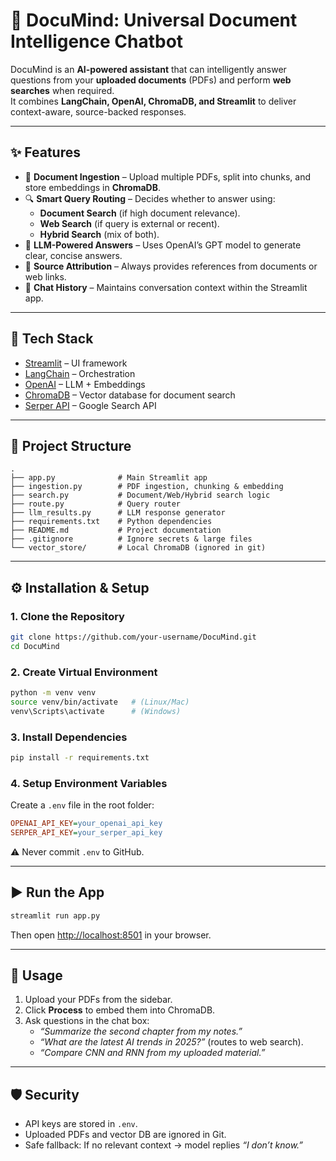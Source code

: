 # 🧠 DocuMind: Universal Document Intelligence Chatbot

DocuMind is an **AI-powered assistant** that can intelligently answer questions from your **uploaded documents** (PDFs) and perform **web searches** when required.  
It combines **LangChain, OpenAI, ChromaDB, and Streamlit** to deliver context-aware, source-backed responses.

---

## ✨ Features

- 📂 **Document Ingestion** – Upload multiple PDFs, split into chunks, and store embeddings in **ChromaDB**.  
- 🔍 **Smart Query Routing** – Decides whether to answer using:
  - **Document Search** (if high document relevance).  
  - **Web Search** (if query is external or recent).  
  - **Hybrid Search** (mix of both).  
- 🤖 **LLM-Powered Answers** – Uses OpenAI’s GPT model to generate clear, concise answers.  
- 📌 **Source Attribution** – Always provides references from documents or web links.  
- 💬 **Chat History** – Maintains conversation context within the Streamlit app.  

---

## 🚀 Tech Stack

- [Streamlit](https://streamlit.io/) – UI framework  
- [LangChain](https://www.langchain.com/) – Orchestration  
- [OpenAI](https://openai.com/) – LLM + Embeddings  
- [ChromaDB](https://www.trychroma.com/) – Vector database for document search  
- [Serper API](https://serper.dev/) – Google Search API  

---

## 📂 Project Structure

```
.
├── app.py              # Main Streamlit app
├── ingestion.py        # PDF ingestion, chunking & embedding
├── search.py           # Document/Web/Hybrid search logic
├── route.py            # Query router
├── llm_results.py      # LLM response generator
├── requirements.txt    # Python dependencies
├── README.md           # Project documentation
├── .gitignore          # Ignore secrets & large files
└── vector_store/       # Local ChromaDB (ignored in git)
```

---

## ⚙️ Installation & Setup

### 1. Clone the Repository
```bash
git clone https://github.com/your-username/DocuMind.git
cd DocuMind
```

### 2. Create Virtual Environment
```bash
python -m venv venv
source venv/bin/activate   # (Linux/Mac)
venv\Scripts\activate      # (Windows)
```

### 3. Install Dependencies
```bash
pip install -r requirements.txt
```

### 4. Setup Environment Variables  
Create a `.env` file in the root folder:
```ini
OPENAI_API_KEY=your_openai_api_key
SERPER_API_KEY=your_serper_api_key
```

⚠️ Never commit `.env` to GitHub.  

---

## ▶️ Run the App
```bash
streamlit run app.py
```

Then open [http://localhost:8501](http://localhost:8501) in your browser.  

---

## 🧪 Usage

1. Upload your PDFs from the sidebar.  
2. Click **Process** to embed them into ChromaDB.  
3. Ask questions in the chat box:  
   - *“Summarize the second chapter from my notes.”*  
   - *“What are the latest AI trends in 2025?”* (routes to web search).  
   - *“Compare CNN and RNN from my uploaded material.”*  

---

## 🛡️ Security

- API keys are stored in `.env`.  
- Uploaded PDFs and vector DB are ignored in Git.  
- Safe fallback: If no relevant context → model replies *“I don’t know.”*  

